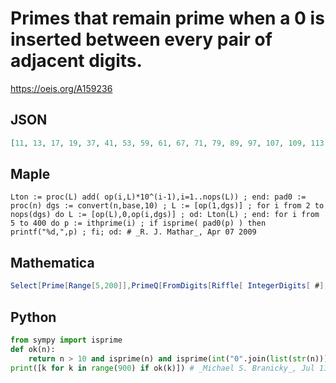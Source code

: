 # Primes that remain prime when a 0 is inserted between every pair of adjacent digits\.
https://oeis.org/A159236
## JSON
```JSON
[11, 13, 17, 19, 37, 41, 53, 59, 61, 67, 71, 79, 89, 97, 107, 109, 113, 131, 151, 167, 179, 193, 199, 211, 257, 277, 293, 313, 337, 359, 373, 383, 389, 409, 457, 479, 577, 599, 613, 617, 659, 661, 673, 691, 701, 709, 727, 739, 751, 757, 827, 829, 839, 863, 883]
```
## Maple
```Maple
Lton := proc(L) add( op(i,L)*10^(i-1),i=1..nops(L)) ; end: pad0 := proc(n) dgs := convert(n,base,10) ; L := [op(1,dgs)] ; for i from 2 to nops(dgs) do L := [op(L),0,op(i,dgs)] ; od: Lton(L) ; end: for i from 5 to 400 do p := ithprime(i) ; if isprime( pad0(p) ) then printf("%d,",p) ; fi; od: # _R. J. Mathar_, Apr 07 2009
```
## Mathematica
```Mathematica
Select[Prime[Range[5,200]],PrimeQ[FromDigits[Riffle[ IntegerDigits[ #],0]]]&] (* _Harvey P. Dale_, Feb 19 2015 *)
```
## Python
```Python
from sympy import isprime
def ok(n):
    return n > 10 and isprime(n) and isprime(int("0".join(list(str(n)))))
print([k for k in range(900) if ok(k)]) # _Michael S. Branicky_, Jul 11 2022
```
